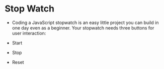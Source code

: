 # Stop Watch

- Coding a JavaScript stopwatch is an easy little project you can build in one day even as a beginner. Your stopwatch needs three buttons for user interaction:

- Start
- Stop
- Reset
